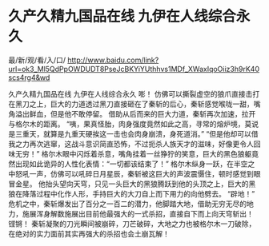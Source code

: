 # 久产久精九国品在线 九伊在人线综合永久

最/新/观/看/入/口/ http://www.baidu.com/link?url=ok3_Ml5QdPpOWDUDT8PseJcBKYiYUthhvs1MDf_XWaxIqoOiiz3h9rK40scs4rg4&wd

久产久精九国品在线 九伊在人线综合永久
嘭！
    仿佛可以撕裂虚空的狼爪直接击打在黑刀之上，巨大的力道透过黑刀直接砸在了秦斩的后心，秦斩感觉喉咙一甜，嘴角溢出鲜血，但是他不敢停留。
    借助从后而来的巨大力道，秦斩再次加速，拉开与格尔木的距离。
    “咦，果真怪胎，肉身强度竟然如此之高，寻常的熔炉境，莫说是三重天，就算是九重天硬挨这一击也会肉身崩溃，身死道消。”
    “但是他却可以借我之力再次逃窜，这战斗意识简直恐怖，不过扼杀人族天才的滋味，好像更令人回味无穷！”
    格尔木眼中闪烁着杀意，嘴角挂着一丝狰狞的笑意，巨大的黑色狼躯竟然出现如此诡异的人性化表情：“一切都该结束了！”
    格尔木纵身一跃，在半空之中怒吼一声，仿佛可以吼碎日月星辰，秦斩被这巨大的声波震慑住，顿时感觉到眼冒金星。
    他抬头望向天穹，只见一头巨大的黑狼腾跃到他的头顶之上，巨大的黑狼在降落过程中化作人形，手持巨大的大刀自上而下用力的向他劈去。
    “辟地！”
    危机之中，秦斩爆发出了百分之一百二的潜力，他脚踏大地，借助无穷无尽的地力，施展浑身解数施展出目前他最强大的一式杀招，直接自下而上向天穹斩出！
    铿锵！
    秦斩凝聚的刀光瞬间被崩碎，刀芒破碎，大地之力也被格尔木一刀破除，在绝对的实力面前其实再强大的杀招也会土崩瓦解！
